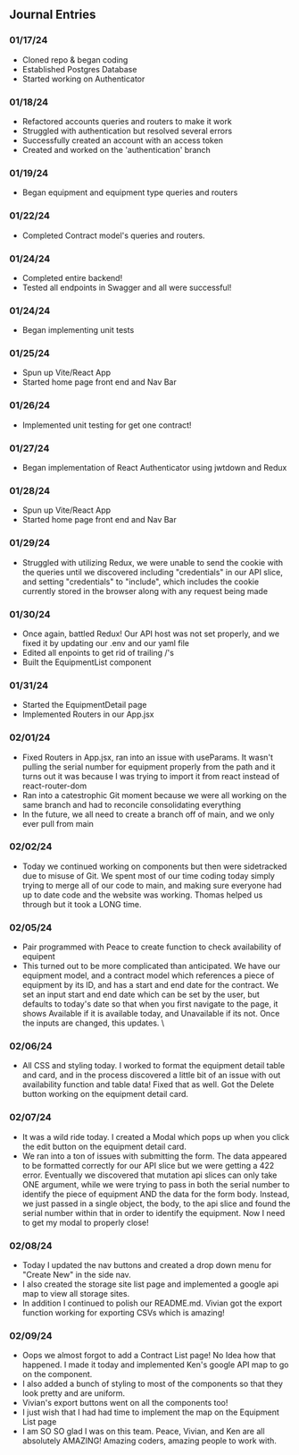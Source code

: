 ## Journal Entries

### 01/17/24
- Cloned repo & began coding
- Established Postgres Database
- Started working on Authenticator

### 01/18/24
- Refactored accounts queries and routers to make it work
- Struggled with authentication but resolved several errors
- Successfully created an account with an access token
- Created and worked on the 'authentication' branch

### 01/19/24
- Began equipment and equipment type queries and routers

### 01/22/24
- Completed Contract model's queries and routers.

### 01/24/24
- Completed entire backend!
- Tested all endpoints in Swagger and all were successful!

### 01/24/24
- Began implementing unit tests

### 01/25/24
- Spun up Vite/React App
- Started home page front end and Nav Bar

### 01/26/24
- Implemented unit testing for get one contract!

### 01/27/24
- Began implementation of React Authenticator using jwtdown and Redux

### 01/28/24
- Spun up Vite/React App
- Started home page front end and Nav Bar

### 01/29/24
- Struggled with utilizing Redux, we were unable to send the cookie with the queries until we discovered including "credentials" in our API slice, and setting "credentials" to "include", which includes the cookie currently stored in the browser along with any request being made

### 01/30/24
- Once again, battled Redux! Our API host was not set properly, and we fixed it by updating our .env and our yaml file
- Edited all enpoints to get rid of trailing /'s
- Built the EquipmentList component

### 01/31/24
- Started the EquipmentDetail page
- Implemented Routers in our App.jsx

### 02/01/24
- Fixed Routers in App.jsx, ran into an issue with useParams. It wasn't pulling the serial number for equipment properly from the path and it turns out it was because I was trying to import it from react instead of react-router-dom
- Ran into a catestrophic Git moment because we were all working on the same branch and had to reconcile consolidating everything
- In the future, we all need to create a branch off of main, and we only ever pull from main

### 02/02/24
- Today we continued working on components but then were sidetracked due to misuse of Git. We spent most of our time coding today simply trying to merge all of our code to main, and making sure everyone had up to date code and the website was working. Thomas helped us through but it took a LONG time.

### 02/05/24
- Pair programmed with Peace to create function to check availability of equipent
- This turned out to be more complicated than anticipated. We have our equipment model, and a contract model which references a piece of equipment by its ID, and has a start and end date for the contract. We set an input start and end date which can be set by the user, but defaults to today's date so that when you first navigate to the page, it shows Available if it is available today, and Unavailable if its not. Once the inputs are changed, this updates. \

### 02/06/24
- All CSS and styling today. I worked to format the equipment detail table and card, and in the process discovered a little bit of an issue with out availability function and table data! Fixed that as well. Got the Delete button working on the equipment detail card.

### 02/07/24
- It was a wild ride today. I created a Modal which pops up when you click the edit button on the equipment detail card.
- We ran into a ton of issues with submitting the form. The data appeared to be formatted correctly for our API slice but we were getting a 422 error. Eventually we discovered that mutation api slices can only take ONE argument, while we were trying to pass in both the serial number to identify the piece of equipment AND the data for the form body. Instead, we just passed in a single object, the body, to the api slice and found the serial number within that in order to identify the equipment. Now I need to get my modal to properly close!

### 02/08/24
- Today I updated the nav buttons and created a drop down menu for "Create New" in the side nav.
- I also created the storage site list page and implemented a google api map to view all storage sites.
- In addition I continued to polish our README.md. Vivian got the export function working for exporting CSVs which is amazing!

### 02/09/24
- Oops we almost forgot to add a Contract List page! No Idea how that happened. I made it today and implemented Ken's google API map to go on the component.
- I also added a bunch of styling to most of the components so that they look pretty and are uniform.
- Vivian's export buttons went on all the components too!
- I just wish that I had had time to implement the map on the Equipment List page
- I am SO SO glad I was on this team. Peace, Vivian, and Ken are all absolutely AMAZING! Amazing coders, amazing people to work with.
